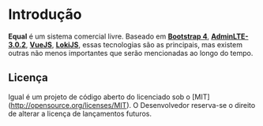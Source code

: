 Introdução
============

**Equal** é um sistema comercial livre. Baseado em **[Bootstrap 4](https://getbootstrap.com)**, **[AdminLTE-3.0.2](https://adminlte.io/)**, **[VueJS](https://vuejs.org/)**, **[LokiJS](https://github.com/techfort/LokiJS)**, essas tecnologias são as principais, mas existem outras não menos importantes que serão mencionadas ao longo do tempo.

Licença
-------
Igual é um projeto de código aberto do licenciado sob o [MIT] (http://opensource.org/licenses/MIT). O Desenvolvedor reserva-se o direito de alterar a licença de lançamentos futuros.